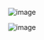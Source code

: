![image](https://github.com/babastian18/solitaire-test/assets/89185866/fb6e57a1-9583-4a10-b4ce-36550d9ae33b)






![image](https://github.com/babastian18/solitaire-test/assets/89185866/9d2b24cc-8911-4025-a94e-b3f28d671541)
